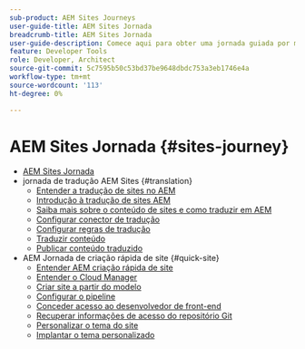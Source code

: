```yaml
---
sub-product: AEM Sites Journeys
user-guide-title: AEM Sites Jornada
breadcrumb-title: AEM Sites Jornada
user-guide-description: Comece aqui para obter uma jornada guiada por meio dos recursos avançados e flexíveis do AEM, seus recursos e como aproveitá-los em seu projeto.
feature: Developer Tools
role: Developer, Architect
source-git-commit: 5c7595b50c53bd37be9648dbdc753a3eb1746e4a
workflow-type: tm+mt
source-wordcount: '113'
ht-degree: 0%

---
```



# AEM Sites Jornada {#sites-journey}

+ [AEM Sites Jornada](/help/journey-sites/home.md)
+ jornada de tradução AEM Sites {#translation}
   + [Entender a tradução de sites no AEM](translation/overview.md)
   + [Introdução à tradução de sites AEM](translation/getting-started.md)
   + [Saiba mais sobre o conteúdo de sites e como traduzir em AEM](translation/learn-about.md)
   + [Configurar conector de tradução](translation/configure-connector.md)
   + [Configurar regras de tradução](translation/translation-rules.md)
   + [Traduzir conteúdo](translation/translate-content.md)
   + [Publicar conteúdo traduzido](translation/publish-content.md)
+ AEM Jornada de criação rápida de site {#quick-site}
   + [Entender AEM criação rápida de site](quick-site/overview.md)
   + [Entender o Cloud Manager](quick-site/cloud-manager.md)
   + [Criar site a partir do modelo](quick-site/create-site.md)
   + [Configurar o pipeline](quick-site/pipeline-setup.md)
   + [Conceder acesso ao desenvolvedor de front-end](quick-site/grant-access.md)
   + [Recuperar informações de acesso do repositório Git](quick-site/retrieve-access.md)
   + [Personalizar o tema do site](quick-site/customize-theme.md)
   + [Implantar o tema personalizado](quick-site/deploy-theme.md)
